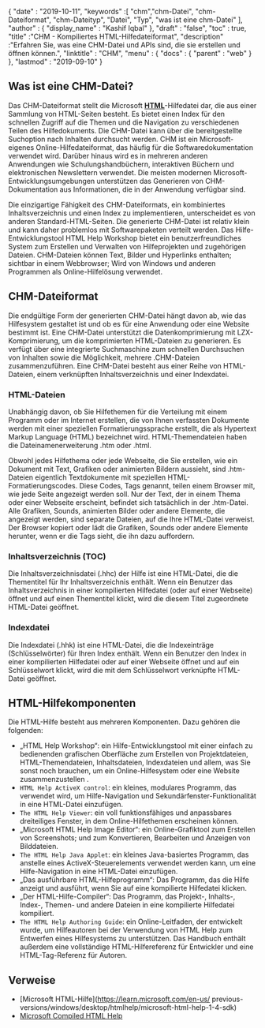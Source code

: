 {
  "date" : "2019-10-11",
  "keywords" :[ "chm","chm-Datei", "chm-Dateiformat", "chm-Dateityp", "Datei", "Typ", "was ist eine chm-Datei" ],
  "author" : {
    "display_name" : "Kashif Iqbal"
},
  "draft" : "false",
  "toc" : true,
  "title" :"CHM - Kompiliertes HTML-Hilfedateiformat",
  "description" :"Erfahren Sie, was eine CHM-Datei und APIs sind, die sie erstellen und öffnen können.",
  "linktitle" : "CHM",
  "menu" : {
    "docs" : {
      "parent" : "web"
}
},
  "lastmod" : "2019-09-10"
}

## Was ist eine CHM-Datei?

Das CHM-Dateiformat stellt die Microsoft **[HTML](/de/web/html/)**-Hilfedatei dar, die aus einer Sammlung von HTML-Seiten besteht. Es bietet einen Index für den schnellen Zugriff auf die Themen und die Navigation zu verschiedenen Teilen des Hilfedokuments. Die CHM-Datei kann über die bereitgestellte Suchoption nach Inhalten durchsucht werden. CHM ist ein Microsoft-eigenes Online-Hilfedateiformat, das häufig für die Softwaredokumentation verwendet wird. Darüber hinaus wird es in mehreren anderen Anwendungen wie Schulungshandbüchern, interaktiven Büchern und elektronischen Newslettern verwendet. Die meisten modernen Microsoft-Entwicklungsumgebungen unterstützen das Generieren von CHM-Dokumentation aus Informationen, die in der Anwendung verfügbar sind.

Die einzigartige Fähigkeit des CHM-Dateiformats, ein kombiniertes Inhaltsverzeichnis und einen Index zu implementieren, unterscheidet es von anderen Standard-HTML-Seiten. Die generierte CHM-Datei ist relativ klein und kann daher problemlos mit Softwarepaketen verteilt werden. Das Hilfe-Entwicklungstool HTML Help Workshop bietet ein benutzerfreundliches System zum Erstellen und Verwalten von Hilfeprojekten und zugehörigen Dateien. CHM-Dateien können Text, Bilder und Hyperlinks enthalten; sichtbar in einem Webbrowser; Wird von Windows und anderen Programmen als Online-Hilfelösung verwendet.

## CHM-Dateiformat

Die endgültige Form der generierten CHM-Datei hängt davon ab, wie das Hilfesystem gestaltet ist und ob es für eine Anwendung oder eine Website bestimmt ist. Eine CHM-Datei unterstützt die Datenkomprimierung mit LZX-Komprimierung, um die komprimierten HTML-Dateien zu generieren. Es verfügt über eine integrierte Suchmaschine zum schnellen Durchsuchen von Inhalten sowie die Möglichkeit, mehrere .CHM-Dateien zusammenzuführen. Eine CHM-Datei besteht aus einer Reihe von HTML-Dateien, einem verknüpften Inhaltsverzeichnis und einer Indexdatei.

### HTML-Dateien

Unabhängig davon, ob Sie Hilfethemen für die Verteilung mit einem Programm oder im Internet erstellen, die von Ihnen verfassten Dokumente werden mit einer speziellen Formatierungssprache erstellt, die als Hypertext Markup Language (HTML) bezeichnet wird. HTML-Themendateien haben die Dateinamenerweiterung .htm oder .html.

Obwohl jedes Hilfethema oder jede Webseite, die Sie erstellen, wie ein Dokument mit Text, Grafiken oder animierten Bildern aussieht, sind .htm-Dateien eigentlich Textdokumente mit speziellen HTML-Formatierungscodes. Diese Codes, Tags genannt, teilen einem Browser mit, wie jede Seite angezeigt werden soll. Nur der Text, der in einem Thema oder einer Webseite erscheint, befindet sich tatsächlich in der .htm-Datei. Alle Grafiken, Sounds, animierten Bilder oder andere Elemente, die angezeigt werden, sind separate Dateien, auf die Ihre HTML-Datei verweist. Der Browser kopiert oder lädt die Grafiken, Sounds oder andere Elemente herunter, wenn er die Tags sieht, die ihn dazu auffordern.

### Inhaltsverzeichnis (TOC)
Die Inhaltsverzeichnisdatei (.hhc) der Hilfe ist eine HTML-Datei, die die Thementitel für Ihr Inhaltsverzeichnis enthält. Wenn ein Benutzer das Inhaltsverzeichnis in einer kompilierten Hilfedatei (oder auf einer Webseite) öffnet und auf einen Thementitel klickt, wird die diesem Titel zugeordnete HTML-Datei geöffnet.

### Indexdatei
Die Indexdatei (.hhk) ist eine HTML-Datei, die die Indexeinträge (Schlüsselwörter) für Ihren Index enthält. Wenn ein Benutzer den Index in einer kompilierten Hilfedatei oder auf einer Webseite öffnet und auf ein Schlüsselwort klickt, wird die mit dem Schlüsselwort verknüpfte HTML-Datei geöffnet.

## HTML-Hilfekomponenten

Die HTML-Hilfe besteht aus mehreren Komponenten. Dazu gehören die folgenden:

* „HTML Help Workshop“: ein Hilfe-Entwicklungstool mit einer einfach zu bedienenden grafischen Oberfläche zum Erstellen von Projektdateien, HTML-Themendateien, Inhaltsdateien, Indexdateien und allem, was Sie sonst noch brauchen, um ein Online-Hilfesystem oder eine Website zusammenzustellen .
* `HTML Help ActiveX control`: ein kleines, modulares Programm, das verwendet wird, um Hilfe-Navigation und Sekundärfenster-Funktionalität in eine HTML-Datei einzufügen.
* `The HTML Help Viewer`: ein voll funktionsfähiges und anpassbares dreiteiliges Fenster, in dem Online-Hilfethemen erscheinen können.
* „Microsoft HTML Help Image Editor“: ein Online-Grafiktool zum Erstellen von Screenshots; und zum Konvertieren, Bearbeiten und Anzeigen von Bilddateien.
* `The HTML Help Java Applet`: ein kleines Java-basiertes Programm, das anstelle eines ActiveX-Steuerelements verwendet werden kann, um eine Hilfe-Navigation in eine HTML-Datei einzufügen.
* „Das ausführbare HTML-Hilfeprogramm“: Das Programm, das die Hilfe anzeigt und ausführt, wenn Sie auf eine kompilierte Hilfedatei klicken.
* „Der HTML-Hilfe-Compiler“: Das Programm, das Projekt-, Inhalts-, Index-, Themen- und andere Dateien in eine kompilierte Hilfedatei kompiliert.
* `The HTML Help Authoring Guide`: ein Online-Leitfaden, der entwickelt wurde, um Hilfeautoren bei der Verwendung von HTML Help zum Entwerfen eines Hilfesystems zu unterstützen. Das Handbuch enthält außerdem eine vollständige HTML-Hilfereferenz für Entwickler und eine HTML-Tag-Referenz für Autoren.

## Verweise

* [Microsoft HTML-Hilfe](https://learn.microsoft.com/en-us/ previous-versions/windows/desktop/htmlhelp/microsoft-html-help-1-4-sdk)
* [Microsoft Compiled HTML Help](https://en.wikipedia.org/wiki/Microsoft_Compiled_HTML_Help)

